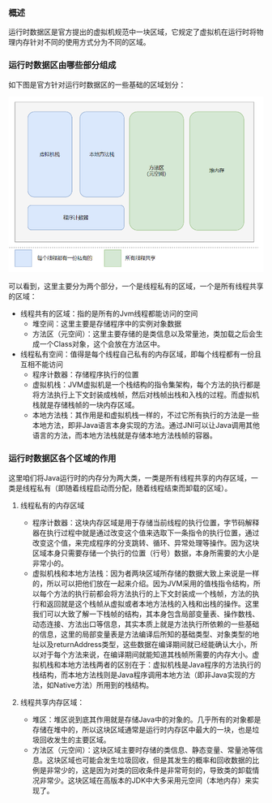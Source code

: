 ### 概述

运行时数据区是官方提出的虚拟机规范中一块区域，它规定了虚拟机在运行时将物理内存针对不同的使用方式分为不同的区域。

### 运行时数据区由哪些部分组成

如下图是官方针对运行时数据区的一些基础的区域划分：

![image-20220605183803301](assets/image-20220605183803301.png)

可以看到，这里主要分为两个部分，一个是线程私有的区域，一个是所有线程共享的区域：

- 线程共有的区域：指的是所有的Jvm线程都能访问的空间
  - 堆空间：这里主要是存储程序中的实例对象数据
  - 方法区（元空间）：这里主要存储的是类信息以及常量池，类加载之后会生成一个Class对象，这个会放在方法区中。
- 线程私有空间：值得是每个线程自己私有的内存区域，即每个线程都有一份且互相不能访问
  - 程序计数器：存储程序执行的位置
  - 虚拟机栈：JVM虚拟机是一个栈结构的指令集架构，每个方法的执行都是将方法执行上下文封装成栈帧，然后对栈帧出栈和入栈的过程。而虚拟机栈就是存储栈帧的一块内存区域。
  - 本地方法栈：其作用是和虚拟机栈一样的，不过它所有执行的方法是一些本地方法，即非Java语言本身实现的方法。通过JNI可以让Java调用其他语言的方法，而本地方法栈就是存储本地方法栈帧的容器。

### 运行时数据区各个区域的作用

这里咱们将Java运行时的内存分为两大类，一类是所有线程共享的内存区域，一类是线程私有（即随着线程启动而分配，随着线程结束而卸载的区域）。

1. 线程私有的内存区域

   - 程序计数器：这块内存区域是用于存储当前线程的执行位置，字节码解释器在执行过程中就是通过改变这个值来选取下一条指令的执行位置，通过改变这个值，来完成程序的分支跳转、循环、异常处理等操作。因为这块区域本身只需要存储一个执行的位置（行号）数据，本身所需要的大小是非常小的。
   - 虚拟机栈和本地方法栈：因为者两块区域所存储的数据大致上来说是一样的，所以可以把他们放在一起来介绍。因为JVM采用的值栈指令结构，所以每个方法的执行前都会将方法执行的上下文封装成一个栈帧，方法的执行和返回就是这个栈帧从虚拟或者本地方法栈的入栈和出栈的操作。这里我们可以大致了解一下栈帧的结构，其本身包含局部变量表、操作数栈、动态连接、方法出口等信息，其实本质上就是方法执行所依赖的一些基础的信息，这里的局部变量表是方法编译后所知的基础类型、对象类型的地址以及returnAddress类型，这些数据在编译期间就已经能确认大小，所以对于每个方法来说，在编译期间就能知道其栈帧所需要的内存大小。虚拟机栈和本地方法栈两者的区别在于：虚拟机栈是Java程序的方法执行的栈结构，而本地方法栈则是Java程序调用本地方法（即非Java实现的方法，如Native方法）所用到的栈结构。

2. 线程共享内存区域：

   - 堆区：堆区说到底其作用就是存储Java中的对象的。几乎所有的对象都是存储在堆中的，所以这块区域通常是运行时内存区中最大的一块，也是垃圾回收发生的主要区域。
   - 方法区（元空间）：这块区域主要时存储的类信息、静态变量、常量池等信息。这块区域也可能会发生垃圾回收，但是其发生的概率和回收数据的比例是非常少的，这是因为对类的回收条件是非常苛刻的，导致类的卸载情况非常少。这块区域在高版本的JDK中大多采用元空间（本地内存）来实现了。